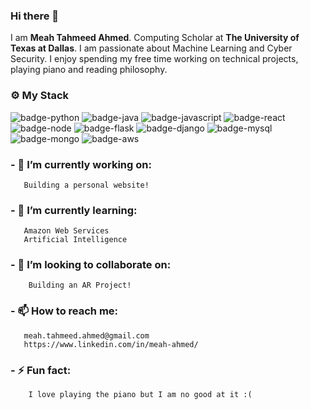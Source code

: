 ### Hi there 👋

I am <b>Meah Tahmeed Ahmed</b>. Computing Scholar at <b>The University of Texas at Dallas</b>. I am passionate about Machine Learning and Cyber Security.
I enjoy spending my free time working on technical projects, playing piano and reading philosophy.


### ⚙️ My Stack

![badge-python](https://img.shields.io/badge/code-python-f6c819?style=for-the-badge&logo=python&logoColor=white&labelColor=21223e)
![badge-java](https://img.shields.io/badge/code-java-f6c819?style=for-the-badge&logo=java&logoColor=white&labelColor=21223e)
![badge-javascript](https://img.shields.io/badge/code-javascript-f6c819?style=for-the-badge&logo=javascript&logoColor=white&labelColor=21223e)
![badge-react](https://img.shields.io/badge/framework-react-f6c819?style=for-the-badge&logo=react&logoColor=white&labelColor=21223e)
![badge-node](https://img.shields.io/badge/code-node_js-f6c819?style=for-the-badge&logo=npm&logoColor=white&labelColor=21223e)
![badge-flask](https://img.shields.io/badge/framework-flask-f6c819?style=for-the-badge&logo=flask&logoColor=white&labelColor=21223e)
![badge-django](https://img.shields.io/badge/framework-django-f6c819?style=for-the-badge&logo=django&logoColor=white&labelColor=21223e)
![badge-mysql](https://img.shields.io/badge/database-mysql-f6c819?style=for-the-badge&logo=mysql&logoColor=white&labelColor=21223e)
![badge-mongo](https://img.shields.io/badge/database-mongodb-f6c819?style=for-the-badge&logo=mongodb&logoColor=white&labelColor=21223e)
![badge-aws](https://img.shields.io/badge/cloud-aws-f6c819?style=for-the-badge&logo=amazon&logoColor=white&labelColor=21223e)



### - 🔭 I’m currently working on:

       Building a personal website!

### - 🌱 I’m currently learning:
       
       Amazon Web Services
       Artificial Intelligence

### - 👯 I’m looking to collaborate on:
        
        Building an AR Project!

### - 📫 How to reach me:

       meah.tahmeed.ahmed@gmail.com
       https://www.linkedin.com/in/meah-ahmed/        

### - ⚡ Fun fact:
        
        I love playing the piano but I am no good at it :(
